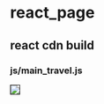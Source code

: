 # react_page
## react cdn build
### js/main_travel.js
<img src="https://github.com/Hwangminsun/react_page/settings/pages/images/react_cap_1.png" border="1">
